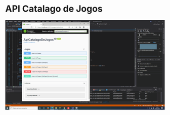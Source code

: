 # API Catalago de Jogos

![](https://github.com/manoelgeraldo/ApiCatalagoJogos/blob/main/Readme/ApiCatalogoJogos.gif)